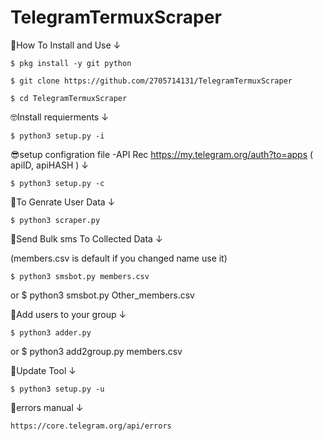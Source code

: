 # TelegramTermuxScraper
🤩How To Install and Use ↓

    $ pkg install -y git python

    $ git clone https://github.com/2705714131/TelegramTermuxScraper

    $ cd TelegramTermuxScraper

🤓Install requierments ↓

    $ python3 setup.py -i

😎setup configration file -API Rec
https://my.telegram.org/auth?to=apps
 ( apiID, apiHASH ) ↓

    $ python3 setup.py -c

🧐To Genrate User Data ↓

    $ python3 scraper.py

🤣Send Bulk sms To Collected Data ↓

(members.csv is default if you changed name use it)

    $ python3 smsbot.py members.csv

 or $ python3 smsbot.py Other_members.csv

🤨Add users to your group ↓

    $ python3 adder.py

or  $ python3 add2group.py members.csv

🤪Update Tool ↓

    $ python3 setup.py -u

🤑errors manual ↓

    https://core.telegram.org/api/errors
